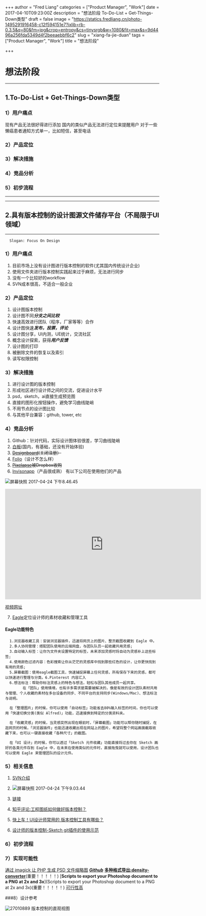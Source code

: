 +++
author = "Fred Liang"
categories = ["Product Manager", "Work"]
date = 2017-04-10T09:23:00Z
description = "想法阶段 To-Do-List + Get-Things-Down类型"
draft = false
image = "https://statics.fredliang.cn/photo-1495291916458-c12f594151e7?ixlib=rb-0.3.5&q=80&fm=jpg&crop=entropy&cs=tinysrgb&w=1080&fit=max&s=9d4496a256fda5349d4f2beeaebbf6c2"
slug = "xiang-fa-jie-duan"
tags = ["Product Manager", "Work"]
title = "想法阶段"

+++

# 想法阶段
---
## 1.To-Do-List + Get-Things-Down类型

### 1）用户痛点
现有产品无法很好得进行添加
国内的类似产品无法进行定位来提醒用户
对于一些懒癌患者通知方式单一，比如短信，甚至电话


### 2）产品定位 

### 3）解决措施
### 4）竞品分析
### 5）初步流程

----
----

## 2.具有版本控制的设计图源文件储存平台（不局限于UI领域）

-------

      Slogan: Focus On Design
      
### 1）用户痛点
1. 目前市场上没有设计图进行版本控制的软件(尤其国内传统设计企业)
2. 使用文件夹进行版本控制实践起来过于麻烦，无法进行同步
3. 没有一个比较好的workflow
4. SVN成本很高，不适合一般企业

### 2）产品定位
1. 设计图版本控制
2. 设计图不同***分支之间比较***
3. 快速高效进行团队（程序，厂家等等）合作
4. 设计图快速***发布，投票，评论***
5. 设计图分享，UI内测，UE统计，交流社区
6. 概念设计探索，获得***用户反馈***
7. 设计图的打印
8. 被删除文件的恢复以及索引
9. 读写权限控制

### 3）解决措施
1. 进行设计图的版本控制
2. 形成社区进行设计师之间的交流，促进设计水平
3. psd，sketch，ai直接生成预览图
4. 直接的图形化按钮操作，避免学习曲线陡峭
5. 不用节点的设计图比较
6. 与其他平台兼容：github, tower, etc


### 4）竞品分析
1.  Github：针对代码，实际设计图体验很差，学习曲线陡峭
2.  [白板](https://bearyboard.com/)(国内，有基础，还没有开始体验)
3.  [~~Designboard~~](http://36kr.com/p/141239.html)~~(关闭注册）~~
4.  [Folio](https://www.folio.org/)（设计不怎么样）
5.  [~~Pixelapse~~](http://pixelapse.com/)~~被Dropbox收购~~
6.  [Invisonapp](https://www.invisionapp.com/)（产品很成熟）
有以下公司在使用他们的产品

![屏幕快照 2017-04-24 下午8.46.45](https://static.fredliang.cn/2018-01-02-屏幕快照%202017-04-24%20下午8.46.45.png)

<iframe src="https://player.vimeo.com/video/118640180?color=ff3366&title=0&byline=0&portrait=0" width="640" height="360" frameborder="0" webkitallowfullscreen mozallowfullscreen allowfullscreen></iframe>

[视频网址](https://vimeo.com/118640180)

7. [Eagle](https://eagle.cool/)定位设计师的素材收藏和管理工具
####       Eagle功能特色

      1.浏览器收藏工具：安装浏览器插件，迅速将网页上的图片、整页截图收藏到 Eagle 中。
      2.多人协同管理：搭配团队使用的云端网盘，与团队队员一起收藏共用灵感;
      3.自动输入标签：让你为文件夹设置特定的标签，未来添加灵感时将自动为灵感补上这些标签;
      4.使用颜色过滤内容：色彩搜索让你从茫茫的灵感库中找到那些红色的设计，让你更快找到有用的灵感;
      5.屏幕截图：使用eagle截图工具，快速捕捉屏幕上任何灵感，所有保存下来的灵感，都可以快速进行整理与分类。6.Pinterest 内容汇入
      6.想法标注：帮助你标注灵感上的特色与想法，轻松与团队其他成员一起共享。
            在「团队」使用情境，也有许多需求是需要被解决的，像是有效的设计团队素材共用与管理、个人收藏的素材在多台设备的同步、不同平台的支持同步(Windows/Mac)、想法标注与说明。
      
      在「整理图片」的时候，你可以使用「自动标签」功能省去80%输入标签的时间，你也可以使用「快速切换分类(类似 Alfred)」功能，迅速接换到特定的分类资料夹。
      
      在「收藏灵感」的时候，当灵感突然出现在眼前时，「屏幕截图」功能可以帮你随时捕捉，在逛网页的时候，「浏览器插件」也能迅速收藏出现在网站上的图片，希望将整个网站画面截取收藏下来，也可以一键直接收藏「各种尺寸」的截图。
      
      在「UI 设计」的时候，你可以透过「Sketch 元件收藏」功能直接将过去你在 Sketch 画好的各类元件存到 Eagle 中，在未来在使用类似的元件时，直接拖曳就可以使用，设计团队也可以使用 Eagle 来管理团队的设计元件。
      
### 5）相关信息
1. [SVN介绍](http://baike.baidu.com/link?url=YQtBrUSVH6GLRWqNuadnBaQfL34H5MeJn69mzIlrf5m3TpajOcoEFOhOeSw2IoGEbAj4fapTLaSVTpIImtMv2q)

2. ![屏幕快照 2017-04-24 下午9.03.44](https://static.fredliang.cn/2018-01-02-屏幕快照%202017-04-24%20下午9.03.44.png)

3. [链接](http://www.woshipm.com/pd/394092.html)

4. [知乎评论:工程图纸如何做好版本控制？](https://www.zhihu.com/question/24218768)

5. [快上车！UI设计师常用的 版本控制工具有哪些？](https://zhuanlan.zhihu.com/p/22129502)
6. [设计师的版本控制-Sketch git插件的使用示范](http://www.jianshu.com/p/3cdcbda4cb01)

### 6）初步流程
### 7）实现可能性
[通过 imagick 让 PHP 生成 PSD 文件缩略图](http://www.cnblogs.com/hooray/p/3819296.html)
[***Github***](https://github.com/search?utf8=%E2%9C%93&q=psd+png&type=)
[**多种格式导出:density-converter**](https://github.com/patrickfav/density-converter)(重要！！！！！)
[**Scripts to export your Photoshop document to a PNG at 2x and 3x**](Scripts to export your Photoshop document to a PNG at 2x and 3x)(重要！！！！！)
[可行性高](https://github.com/kartsims/psd-cli)

###8）设计参考

![27010889](https://static.fredliang.cn/2018-01-02-27010889.jpg)
    版本控制的直观视图

